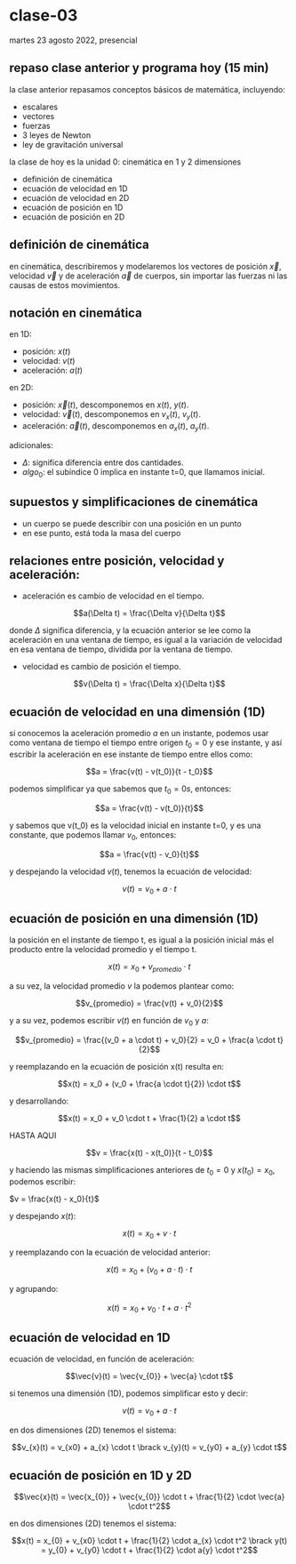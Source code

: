 # clase-03

martes 23 agosto 2022, presencial

## repaso clase anterior y programa hoy (15 min)

la clase anterior repasamos conceptos básicos de matemática, incluyendo:

- escalares
- vectores
- fuerzas
- 3 leyes de Newton
- ley de gravitación universal

la clase de hoy es la unidad 0: cinemática en 1 y 2 dimensiones

- definición de cinemática
- ecuación de velocidad en 1D
- ecuación de velocidad en 2D
- ecuación de posición en 1D
- ecuación de posición en 2D

## definición de cinemática

en cinemática, describiremos y modelaremos los vectores de posición $\vec{x}$, velocidad $\vec{v}$ y de aceleración $\vec{a}$ de cuerpos, sin importar las fuerzas ni las causas de estos movimientos.

## notación en cinemática

en 1D:

- posición: $x(t)$
- velocidad: $v(t)$
- aceleración: $a(t)$

en 2D:

- posición: $\vec{x}(t)$, descomponemos en $x(t)$, $y(t)$.
- velocidad: $\vec{v}(t)$, descomponemos en $v_{x}(t)$, $v_{y}(t)$.
- aceleración: $\vec{a}(t)$, descomponemos en $a_{x}(t)$, $a_{y}(t)$.

adicionales:

- $\Delta$: significa diferencia entre dos cantidades.
- $algo_{0}$: el subíndice 0 implica en instante t=0, que llamamos inicial.

## supuestos y simplificaciones de cinemática

- un cuerpo se puede describir con una posición en un punto
- en ese punto, está toda la masa del cuerpo

## relaciones entre posición, velocidad y aceleración:

- aceleración es cambio de velocidad en el tiempo.

$$a(\Delta t) = \frac{\Delta v}{\Delta t}$$

donde $\Delta$ significa diferencia, y la ecuación anterior se lee como la aceleración en una ventana de tiempo, es igual a la variación de velocidad en esa ventana de tiempo, dividida por la ventana de tiempo.

- velocidad es cambio de posición el tiempo.

$$v(\Delta t) = \frac{\Delta x}{\Delta t}$$

## ecuación de velocidad en una dimensión (1D)

si conocemos la aceleración promedio $a$ en un instante, podemos usar como ventana de tiempo el tiempo entre origen $t_0 = 0$ y ese instante, y así escribir la aceleración en ese instante de tiempo entre ellos como:

$$a =  \frac{v(t) - v(t_0)}{t - t_0}$$

podemos simplificar ya que sabemos que $t_0 = 0 s$, entonces:

$$a = \frac{v(t) - v(t_0)}{t}$$

y sabemos que v(t_0) es la velocidad inicial en instante t=0, y es una constante, que podemos llamar $v_0$, entonces:

$$a = \frac{v(t) - v_0}{t}$$

y despejando la velocidad $v(t)$, tenemos la ecuación de velocidad:

$$v(t) =  v_0 + a \cdot t$$

## ecuación de posición en una dimensión (1D)

la posición en el instante de tiempo t, es igual a la posición inicial más el producto entre la velocidad promedio y el tiempo t.

$$x(t) = x_0 + v_{promedio} \cdot t$$

a su vez, la velocidad promedio $v$ la podemos plantear como:

$$v_{promedio} =  \frac{v(t) + v_0}{2}$$

y a su vez, podemos escribir $v(t)$ en función de $v_0$ y $a$:

$$v_{promedio} =  \frac{(v_0 + a \cdot t) + v_0}{2} = v_0 + \frac{a \cdot t}{2}$$

y reemplazando en la ecuación de posición x(t) resulta en:

$$x(t) = x_0 + (v_0 + \frac{a \cdot t}{2}) \cdot t$$

y desarrollando:

$$x(t) = x_0 + v_0 \cdot t + \frac{1}{2} a \cdot t$$

HASTA AQUI

$$v =  \frac{x(t) - x(t_0)}{t - t_0}$$

y haciendo las mismas simplificaciones anteriores de $t_0 = 0$ y $x(t_0) = x_0$, podemos escribir:

$v =  \frac{x(t) - x_0}{t}$

y despejando $x(t)$:

$$x(t) = x_0 + v \cdot t$$

y reemplazando con la ecuación de velocidad anterior:

$$x(t) = x_0 + (v_0 + a \cdot t) \cdot t$$

y agrupando:

$$x(t) = x_0 + v_0 \cdot t + a \cdot t^2$$

## ecuación de velocidad en 1D

ecuación de velocidad, en función de aceleración:

$$\vec{v}(t) = \vec{v_{0}} + \vec{a} \cdot t$$

si tenemos una dimensión (1D), podemos simplificar esto y decir:

$$v(t) = v_{0} + a \cdot t$$

en dos dimensiones (2D) tenemos el sistema:

$$v_{x}(t) = v_{x0} + a_{x} \cdot t \brack v_{y}(t) = v_{y0} + a_{y} \cdot t$$

## ecuación de posición en 1D y 2D

$$\vec{x}(t) = \vec{x_{0}} + \vec{v_{0}} \cdot t + \frac{1}{2} \cdot \vec{a} \cdot t^2$$

en dos dimensiones (2D) tenemos el sistema:

$$x(t) = x_{0} + v_{x0} \cdot t + \frac{1}{2} \cdot a_{x} \cdot t^2 \brack y(t) = y_{0} + v_{y0} \cdot t + \frac{1}{2} \cdot a{y} \cdot t^2$$

$$
$$
